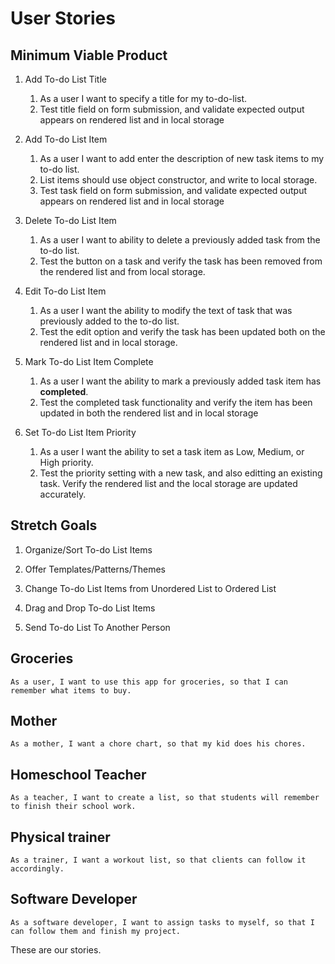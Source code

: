 # User Stories

## Minimum Viable Product

1. Add To-do List Title
    1. As a user I want to specify a title for my to-do-list.
    2. Test title field on form submission, and validate expected output appears on rendered list and in local storage

2. Add To-do List Item
    1. As a user I want to add enter the description of new task items to my to-do list.
    2. List items should use object constructor, and write to local storage.
    3. Test task field on form submission, and validate expected output appears on rendered list and in local storage

3. Delete To-do List Item
    1. As a user I want to ability to delete a previously added task from the to-do list.
    2. Test the button on a task and verify the task has been removed from the rendered list and from local storage.

4. Edit To-do List Item
    1. As a user I want the ability to modify the text of task that was previously added to the to-do list.
    2. Test the edit option and verify the task has been updated both on the rendered list and in local storage.

5. Mark To-do List Item Complete
    1. As a user I want the ability to mark a previously added task item has **completed**.
    2. Test the completed task functionality and verify the item has been updated in both the rendered list and in local storage

6. Set To-do List Item Priority
    1. As a user I want the ability to set a task item as Low, Medium, or High priority.
    2. Test the priority setting with a new task, and also editting an existing task. Verify the rendered list and the local storage are updated accurately.

## Stretch Goals

1. Organize/Sort To-do List Items

2. Offer Templates/Patterns/Themes

3. Change To-do List Items from Unordered List to Ordered List

4. Drag and Drop To-do List Items

5. Send To-do List To Another Person

## Groceries

    As a user, I want to use this app for groceries, so that I can remember what items to buy.

## Mother

    As a mother, I want a chore chart, so that my kid does his chores.

## Homeschool Teacher

    As a teacher, I want to create a list, so that students will remember to finish their school work.

## Physical trainer

    As a trainer, I want a workout list, so that clients can follow it accordingly.

## Software Developer

    As a software developer, I want to assign tasks to myself, so that I can follow them and finish my project.

These are our stories.
